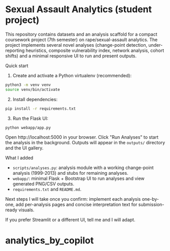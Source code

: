 # Sexual Assault Analytics (student project)

This repository contains datasets and an analysis scaffold for a compact coursework project (7th semester) on rape/sexual-assault analytics. The project implements several novel analyses (change-point detection, under-reporting heuristics, composite vulnerability index, network analysis, cohort shifts) and a minimal responsive UI to run and present outputs.

Quick start
1. Create and activate a Python virtualenv (recommended):

```bash
python3 -m venv venv
source venv/bin/activate
```

2. Install dependencies:

```bash
pip install -r requirements.txt
```

3. Run the Flask UI:

```bash
python webapp/app.py
```

Open http://localhost:5000 in your browser. Click "Run Analyses" to start the analysis in the background. Outputs will appear in the `outputs/` directory and the UI gallery.

What I added
- `scripts/analyses.py`: analysis module with a working change-point analysis (1999-2013) and stubs for remaining analyses.
- `webapp/`: minimal Flask + Bootstrap UI to run analyses and view generated PNG/CSV outputs.
- `requirements.txt` and `README.md`.

Next steps I will take once you confirm: implement each analysis one-by-one, add per-analysis pages and concise interpretation text for submission-ready visuals.

If you prefer Streamlit or a different UI, tell me and I will adapt.
# analytics_by_copilot